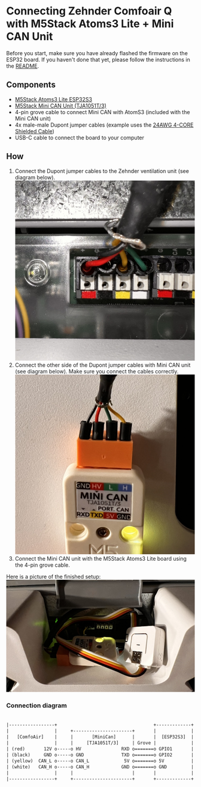 # Connecting Zehnder Comfoair Q with M5Stack Atoms3 Lite + Mini CAN Unit

Before you start, make sure you have already flashed the firmware on the ESP32 board. If you haven't done that yet, please follow the instructions in the [README](../README.md).

## Components

- [M5Stack Atoms3 Lite ESP32S3](https://docs.m5stack.com/en/core/AtomS3%20Lite)
- [M5Stack Mini CAN Unit (TJA1051T/3)](https://docs.m5stack.com/en/unit/Unit-Mini%20CAN)
- 4-pin grove cable to connect Mini CAN with AtomS3 (included with the Mini CAN unit)
- 4x male-male Dupont jumper cables (example uses the [24AWG 4-CORE Shielded Cable](https://docs.m5stack.com/en/accessory/cable/24awg_cable))
- USB-C cable to connect the board to your computer

## How

1. Connect the Dupont jumper cables to the Zehnder ventilation unit (see diagram below).
![Zehnder CAN connection with jumper cables](./m5stack-atoms3-1.jpg)
2. Connect the other side of the Dupont jumper cables with Mini CAN unit (see diagram below). Make sure you connect the cables correctly.
![Mini CAN unit connection with jumper cables](./m5stack-atoms3-2.jpg)
1. Connect the Mini CAN unit with the M5Stack Atoms3 Lite board using the 4-pin grove cable.

Here is a picture of the finished setup:
![AtomS3 Lite + Mini CAN connected to Zehnder ComfoAir Q](./m5stack-atoms3-3.jpg)


### Connection diagram

```

|-----------------+                                    +-------------+
|                 |     +----------------------+       |             |
|   [ComfoAir]    |     |       [MiniCan]      |       |  [ESP32S3]  |
|                 |     |     [TJA1051T/3]     | Grove |             |
| (red)       12V o-----o HV               RXD o=======o GPIO1       |
| (black)     GND o-----o GND              TXD o=======o GPIO2       |
| (yellow)  CAN_L o-----o CAN_L             5V o=======o 5V          |
| (white)   CAN_H o-----o CAN_H            GND o=======o GND         |
|                 |     |                      |       |             |
|-----------------+     +----------------------+       +-------------+
```


